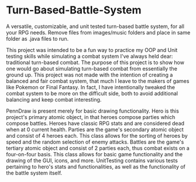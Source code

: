 # Turn-Based-Battle-System
A versatile, customizable, and unit tested turn-based battle system, for all your RPG needs. Remove files from images/music folders and place in same folder as .java files to run.

 This project was intended to be a fun way to practice my OOP and Unit
 testing skills while simulating a combat system I've always held dear:
 traditional turn-based combat. The purpose of this project is to show 
 how one would go about simulating turn-based combat from essentially
 the ground up. This project was not made with the intention of creating a
 balanced and fair combat system, that much I leave to the makers of games 
 like Pokemon or Final Fantasy. In fact, I have intentionally tweaked the 
 combat system to be more on the difficult side, both to avoid additional
 balancing and keep combat interesting.
    
 PennDraw is present merely for basic drawing functionality. Hero is this
 project's primary atomic object, in that heroes compose parties which compose battles.
 Heroes have classic RPG stats and are considered dead when at 0 current health. 
 Parties are the game's secondary atomic object and consist of 4 heroes each. This class
 allows for the sorting of heroes by speed and the random selection of enemy attacks.
 Battles are the game's tertiary atomic object and consist of 2 parties each, thus combat
 exists on a four-on-four basis. This class allows for basic game functionality and the 
 drawing of the GUI, icons, and more. UnitTesting contains various tests pertaining to
 hero's stats and functionalities, as well as the functionality of the battle system itself.
